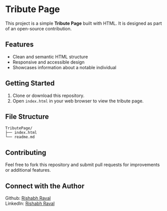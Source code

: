 # Tribute Page

This project is a simple **Tribute Page** built with HTML. It is designed as part of an open-source contribution.

## Features

- Clean and semantic HTML structure
- Responsive and accessible design
- Showcases information about a notable individual

## Getting Started

1. Clone or download this repository.
2. Open `index.html` in your web browser to view the tribute page.

## File Structure

```
TributePage/
├── index.html
└── readme.md
```

## Contributing

Feel free to fork this repository and submit pull requests for improvements or additional features.

## Connect with the Author

Github: [Rishabh Raval](https://github.com/rishabh-raval)  
LinkedIn: [Rishabh Raval](https://www.linkedin.com/in/rishabh-raval-673293228/)

